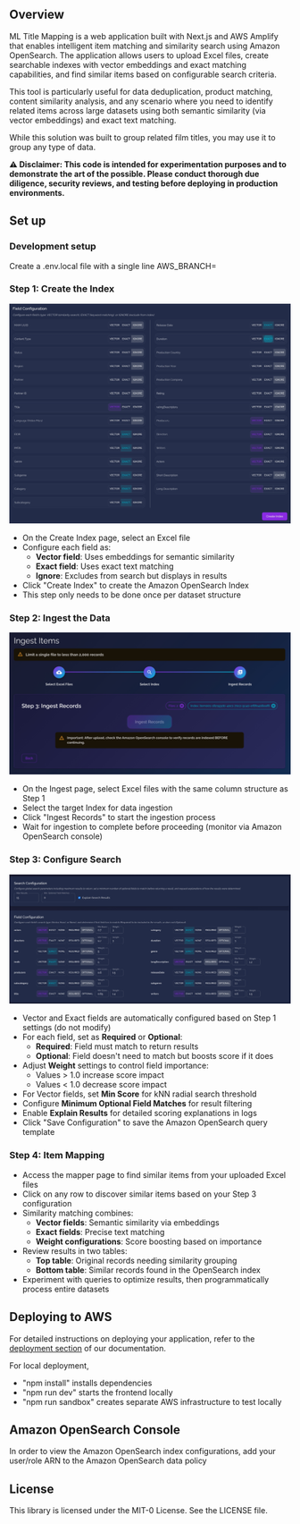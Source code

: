 ## Overview

ML Title Mapping is a web application built with Next.js and AWS Amplify that enables intelligent item matching and similarity search using Amazon OpenSearch. The application allows users to upload Excel files, create searchable indexes with vector embeddings and exact matching capabilities, and find similar items based on configurable search criteria.

This tool is particularly useful for data deduplication, product matching, content similarity analysis, and any scenario where you need to identify related items across large datasets using both semantic similarity (via vector embeddings) and exact text matching.

While this solution was built to group related film titles, you may use it to group any type of data.

**⚠️ Disclaimer: This code is intended for experimentation purposes and to demonstrate the art of the possible. Please conduct thorough due diligence, security reviews, and testing before deploying in production environments.**

## Set up

### Development setup

Create a .env.local file with a single line
AWS_BRANCH=<enter your identifier>

### Step 1: Create the Index

![Create Index](public/step1%20-%20create%20index.jpg)

- On the Create Index page, select an Excel file
- Configure each field as:
  - **Vector field**: Uses embeddings for semantic similarity
  - **Exact field**: Uses exact text matching
  - **Ignore**: Excludes from search but displays in results
- Click "Create Index" to create the Amazon OpenSearch Index
- This step only needs to be done once per dataset structure

### Step 2: Ingest the Data

![Ingest Data](public/step2%20-%20ingest%20data.jpg)

- On the Ingest page, select Excel files with the same column structure as Step 1
- Select the target Index for data ingestion
- Click "Ingest Records" to start the ingestion process
- Wait for ingestion to complete before proceeding (monitor via Amazon OpenSearch console)

### Step 3: Configure Search

![Configure Search](public/step3%20-%20configure%20search.jpg)

- Vector and Exact fields are automatically configured based on Step 1 settings (do not modify)
- For each field, set as **Required** or **Optional**:
  - **Required**: Field must match to return results
  - **Optional**: Field doesn't need to match but boosts score if it does
- Adjust **Weight** settings to control field importance:
  - Values > 1.0 increase score impact
  - Values < 1.0 decrease score impact
- For Vector fields, set **Min Score** for kNN radial search threshold
- Configure **Minimum Optional Field Matches** for result filtering
- Enable **Explain Results** for detailed scoring explanations in logs
- Click "Save Configuration" to save the Amazon OpenSearch query template

### Step 4: Item Mapping

- Access the mapper page to find similar items from your uploaded Excel files
- Click on any row to discover similar items based on your Step 3 configuration
- Similarity matching combines:
  - **Vector fields**: Semantic similarity via embeddings
  - **Exact fields**: Precise text matching
  - **Weight configurations**: Score boosting based on importance
- Review results in two tables:
  - **Top table**: Original records needing similarity grouping
  - **Bottom table**: Similar records found in the OpenSearch index
- Experiment with queries to optimize results, then programmatically process entire datasets

## Deploying to AWS

For detailed instructions on deploying your application, refer to the [deployment section](https://docs.amplify.aws/nextjs/start/quickstart/nextjs-app-router-client-components/#deploy-a-fullstack-app-to-aws) of our documentation.

For local deployment,

- "npm install" installs dependencies
- "npm run dev" starts the frontend locally
- "npm run sandbox" creates separate AWS infrastructure to test locally

## Amazon OpenSearch Console

In order to view the Amazon OpenSearch index configurations, add your user/role ARN to the Amazon OpenSearch data policy

## License

This library is licensed under the MIT-0 License. See the LICENSE file.
